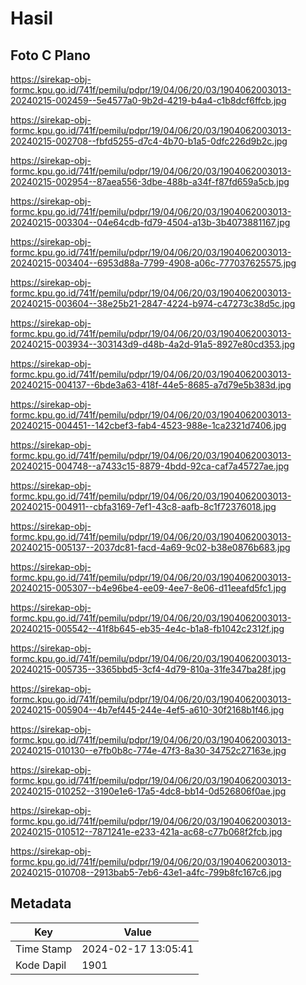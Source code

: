 # Hasil

## Foto C Plano

https://sirekap-obj-formc.kpu.go.id/741f/pemilu/pdpr/19/04/06/20/03/1904062003013-20240215-002459--5e4577a0-9b2d-4219-b4a4-c1b8dcf6ffcb.jpg

https://sirekap-obj-formc.kpu.go.id/741f/pemilu/pdpr/19/04/06/20/03/1904062003013-20240215-002708--fbfd5255-d7c4-4b70-b1a5-0dfc226d9b2c.jpg

https://sirekap-obj-formc.kpu.go.id/741f/pemilu/pdpr/19/04/06/20/03/1904062003013-20240215-002954--87aea556-3dbe-488b-a34f-f87fd659a5cb.jpg

https://sirekap-obj-formc.kpu.go.id/741f/pemilu/pdpr/19/04/06/20/03/1904062003013-20240215-003304--04e64cdb-fd79-4504-a13b-3b4073881167.jpg

https://sirekap-obj-formc.kpu.go.id/741f/pemilu/pdpr/19/04/06/20/03/1904062003013-20240215-003404--6953d88a-7799-4908-a06c-777037625575.jpg

https://sirekap-obj-formc.kpu.go.id/741f/pemilu/pdpr/19/04/06/20/03/1904062003013-20240215-003604--38e25b21-2847-4224-b974-c47273c38d5c.jpg

https://sirekap-obj-formc.kpu.go.id/741f/pemilu/pdpr/19/04/06/20/03/1904062003013-20240215-003934--303143d9-d48b-4a2d-91a5-8927e80cd353.jpg

https://sirekap-obj-formc.kpu.go.id/741f/pemilu/pdpr/19/04/06/20/03/1904062003013-20240215-004137--6bde3a63-418f-44e5-8685-a7d79e5b383d.jpg

https://sirekap-obj-formc.kpu.go.id/741f/pemilu/pdpr/19/04/06/20/03/1904062003013-20240215-004451--142cbef3-fab4-4523-988e-1ca2321d7406.jpg

https://sirekap-obj-formc.kpu.go.id/741f/pemilu/pdpr/19/04/06/20/03/1904062003013-20240215-004748--a7433c15-8879-4bdd-92ca-caf7a45727ae.jpg

https://sirekap-obj-formc.kpu.go.id/741f/pemilu/pdpr/19/04/06/20/03/1904062003013-20240215-004911--cbfa3169-7ef1-43c8-aafb-8c1f72376018.jpg

https://sirekap-obj-formc.kpu.go.id/741f/pemilu/pdpr/19/04/06/20/03/1904062003013-20240215-005137--2037dc81-facd-4a69-9c02-b38e0876b683.jpg

https://sirekap-obj-formc.kpu.go.id/741f/pemilu/pdpr/19/04/06/20/03/1904062003013-20240215-005307--b4e96be4-ee09-4ee7-8e06-d11eeafd5fc1.jpg

https://sirekap-obj-formc.kpu.go.id/741f/pemilu/pdpr/19/04/06/20/03/1904062003013-20240215-005542--41f8b645-eb35-4e4c-b1a8-fb1042c2312f.jpg

https://sirekap-obj-formc.kpu.go.id/741f/pemilu/pdpr/19/04/06/20/03/1904062003013-20240215-005735--3365bbd5-3cf4-4d79-810a-31fe347ba28f.jpg

https://sirekap-obj-formc.kpu.go.id/741f/pemilu/pdpr/19/04/06/20/03/1904062003013-20240215-005904--4b7ef445-244e-4ef5-a610-30f2168b1f46.jpg

https://sirekap-obj-formc.kpu.go.id/741f/pemilu/pdpr/19/04/06/20/03/1904062003013-20240215-010130--e7fb0b8c-774e-47f3-8a30-34752c27163e.jpg

https://sirekap-obj-formc.kpu.go.id/741f/pemilu/pdpr/19/04/06/20/03/1904062003013-20240215-010252--3190e1e6-17a5-4dc8-bb14-0d526806f0ae.jpg

https://sirekap-obj-formc.kpu.go.id/741f/pemilu/pdpr/19/04/06/20/03/1904062003013-20240215-010512--7871241e-e233-421a-ac68-c77b068f2fcb.jpg

https://sirekap-obj-formc.kpu.go.id/741f/pemilu/pdpr/19/04/06/20/03/1904062003013-20240215-010708--2913bab5-7eb6-43e1-a4fc-799b8fc167c6.jpg


## Metadata

| Key        | Value               |
| ---------- | ------------------- |
| Time Stamp | 2024-02-17 13:05:41 |
| Kode Dapil | 1901                |




